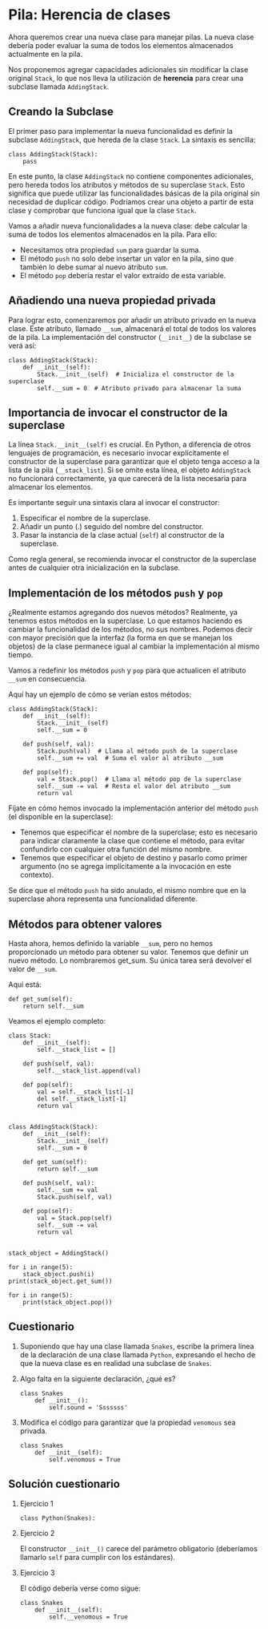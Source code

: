 # Pila: Herencia de clases

Ahora queremos crear una nueva clase para manejar pilas. La nueva clase debería poder evaluar la suma de todos los elementos almacenados actualmente en la pila.

Nos proponemos agregar capacidades adicionales sin modificar la clase original `Stack`, lo que nos lleva la utilización de **herencia** para crear una subclase llamada `AddingStack`.

## Creando la Subclase

El primer paso para implementar la nueva funcionalidad es definir la subclase `AddingStack`, que hereda de la clase `Stack`. La sintaxis es sencilla:

```
class AddingStack(Stack):
    pass
```

En este punto, la clase `AddingStack` no contiene componentes adicionales, pero hereda todos los atributos y métodos de su superclase `Stack`. Esto significa que puede utilizar las funcionalidades básicas de la pila original sin necesidad de duplicar código. Podríamos crear una objeto a partir de esta clase y comprobar que funciona igual que la clase `Stack`.

Vamos a añadir nueva funcionalidades a la nueva clase: debe calcular la suma de todos los elementos almacenados en la pila. Para ello:

* Necesitamos otra propiedad `sum` para guardar la suma.
* El método `push` no solo debe insertar un valor en la pila, sino que también lo debe sumar al nuevo atributo `sum`. 
* El método `pop` debería restar el valor extraído de esta variable.

## Añadiendo una nueva propiedad privada

Para lograr esto, comenzaremos por añadir un atributo privado en la nueva clase. Este atributo, llamado `__sum`, almacenará el total de todos los valores de la pila. La implementación del constructor (`__init__`) de la subclase se verá así:

```
class AddingStack(Stack):
    def __init__(self):
        Stack.__init__(self)  # Inicializa el constructor de la superclase
        self.__sum = 0  # Atributo privado para almacenar la suma
```

## Importancia de invocar el constructor de la superclase

La línea `Stack.__init__(self)` es crucial. En Python, a diferencia de otros lenguajes de programación, es necesario invocar explícitamente el constructor de la superclase para garantizar que el objeto tenga acceso a la lista de la pila (`__stack_list`). Si se omite esta línea, el objeto `AddingStack` no funcionará correctamente, ya que carecerá de la lista necesaria para almacenar los elementos.

Es importante seguir una sintaxis clara al invocar el constructor:

1. Especificar el nombre de la superclase.
2. Añadir un punto (.) seguido del nombre del constructor.
3. Pasar la instancia de la clase actual (`self`) al constructor de la superclase.

Como regla general, se recomienda invocar el constructor de la superclase antes de cualquier otra inicialización en la subclase.

## Implementación de los métodos `push` y `pop`

¿Realmente estamos agregando dos nuevos métodos? Realmente, ya tenemos estos métodos en la superclase. Lo que estamos haciendo es cambiar la funcionalidad de los métodos, no sus nombres. Podemos decir con mayor precisión que la interfaz (la forma en que se manejan los objetos) de la clase permanece igual al cambiar la implementación al mismo tiempo.

Vamos a redefinir los métodos `push` y `pop` para que actualicen el atributo `__sum` en consecuencia.

Aquí hay un ejemplo de cómo se verían estos métodos:

```
class AddingStack(Stack):
    def __init__(self):
        Stack.__init__(self)
        self.__sum = 0

    def push(self, val):
        Stack.push(val)  # Llama al método push de la superclase
        self.__sum += val  # Suma el valor al atributo __sum

    def pop(self):
        val = Stack.pop()  # Llama al método pop de la superclase
        self.__sum -= val  # Resta el valor del atributo __sum
        return val
```

Fíjate en cómo hemos invocado la implementación anterior del método `push` (el disponible en la superclase):

* Tenemos que especificar el nombre de la superclase; esto es necesario para indicar claramente la clase que contiene el método, para evitar confundirlo con cualquier otra función del mismo nombre.
* Tenemos que especificar el objeto de destino y pasarlo como primer argumento (no se agrega implícitamente a la invocación en este contexto).

Se dice que el método `push` ha sido anulado, el mismo nombre que en la superclase ahora representa una funcionalidad diferente.

## Métodos para obtener valores

Hasta ahora, hemos definido la variable `__sum`, pero no hemos proporcionado un método para obtener su valor. Tenemos que definir un nuevo método. Lo nombraremos get_sum. Su única tarea será devolver el valor de `__sum`.

Aquí está:
```
def get_sum(self):
    return self.__sum
```

Veamos el ejemplo completo:

```
class Stack:
    def __init__(self):
        self.__stack_list = []

    def push(self, val):
        self.__stack_list.append(val)

    def pop(self):
        val = self.__stack_list[-1]
        del self.__stack_list[-1]
        return val


class AddingStack(Stack):
    def __init__(self):
        Stack.__init__(self)
        self.__sum = 0

    def get_sum(self):
        return self.__sum

    def push(self, val):
        self.__sum += val
        Stack.push(self, val)

    def pop(self):
        val = Stack.pop(self)
        self.__sum -= val
        return val


stack_object = AddingStack()

for i in range(5):
    stack_object.push(i)
print(stack_object.get_sum())

for i in range(5):
    print(stack_object.pop())
```

## Cuestionario

1. Suponiendo que hay una clase llamada `Snakes`, escribe la primera línea de la declaración de una clase llamada `Python`, expresando el hecho de que la nueva clase es en realidad una subclase de `Snakes`.

2. Algo falta en la siguiente declaración, ¿qué es?
    ```
    class Snakes
        def __init__():
            self.sound = 'Sssssss'
    ```



3. Modifica el código para garantizar que la propiedad `venomous` sea privada.
    ```
    class Snakes
        def __init__(self):
            self.venomous = True
    ```

## Solución cuestionario

1. Ejercicio 1

    `class Python(Snakes):`

2. Ejercicio 2

    El constructor `__init__()` carece del parámetro obligatorio (deberíamos llamarlo `self` para cumplir con los estándares).

3. Ejercicio 3

    El código debería verse como sigue:
    ```
    class Snakes
        def __init__(self):
            self.__venomous = True
    ```
